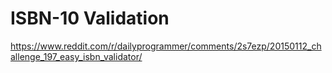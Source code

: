 # ISBN-10 Validation

https://www.reddit.com/r/dailyprogrammer/comments/2s7ezp/20150112_challenge_197_easy_isbn_validator/
